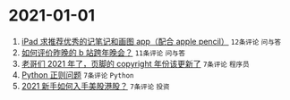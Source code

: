 # 2021-01-01

1. [iPad 求推荐优秀的记笔记和画图 app（配合 apple pencil）](https://www.v2ex.com/t/740822) `12条评论` `问与答`
1. [如何评价昨晚的 b 站跨年晚会？](https://www.v2ex.com/t/740821) `11条评论` `问与答`
1. [老哥们 2021 年了，页脚的 copyright 年份该更新了](https://www.v2ex.com/t/740826) `7条评论` `程序员`
1. [Python 正则问题](https://www.v2ex.com/t/740825) `7条评论` `Python`
1. [2021 新手如何入手美股港股？](https://www.v2ex.com/t/740820) `7条评论` `投资`
